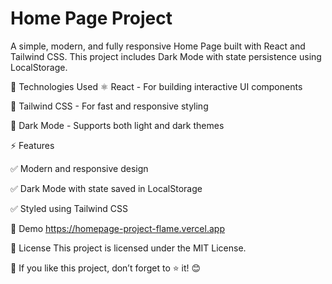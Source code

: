 # Home Page Project

A simple, modern, and fully responsive Home Page built with React and Tailwind CSS. This project includes Dark Mode with state persistence using LocalStorage.

🚀 Technologies Used
⚛️ React - For building interactive UI components

🎨 Tailwind CSS - For fast and responsive styling

🌙 Dark Mode - Supports both light and dark themes


⚡ Features

✅ Modern and responsive design

✅ Dark Mode with state saved in LocalStorage

✅ Styled using Tailwind CSS


📸 Demo
https://homepage-project-flame.vercel.app

📜 License
This project is licensed under the MIT License.

🔹 If you like this project, don’t forget to ⭐ it! 😊
